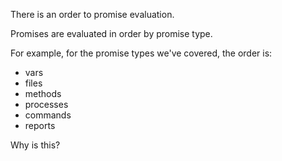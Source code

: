 There is an order to promise evaluation.

Promises are evaluated in order by promise type.

For example, for the promise types we've covered,
the order is:

- vars
- files
- methods
- processes
- commands
- reports

Why is this?
